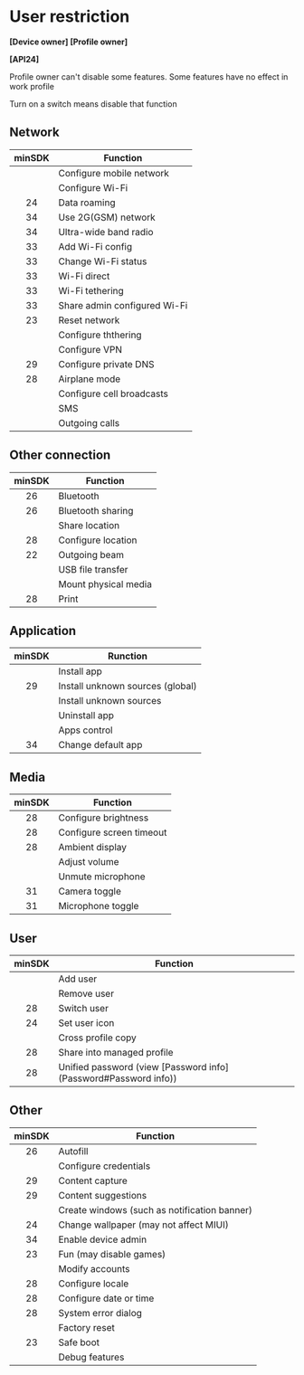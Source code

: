 # User restriction

**[Device owner] [Profile owner]**

**[API24]**

Profile owner can't disable some features. Some features have no effect in work profile

Turn on a switch means disable that function

## Network

| minSDK | Function              |
|:------:|-----------------|
|        | Configure mobile network          |
|        | Configure Wi-Fi         |
|   24   | Data roaming            |
|   34   | Use 2G(GSM) network       |
|   34   | Ultra-wide band radio         |
|   33   | Add Wi-Fi config       |
|   33   | Change Wi-Fi status       |
|   33   | Wi-Fi direct         |
|   33   | Wi-Fi tethering         |
|   33   | Share admin configured Wi-Fi |
|   23   | Reset network            |
|        | Configure ththering          |
|        | Configure VPN           |
|   29   | Configure private DNS         |
|   28   | Airplane mode             |
|        | Configure cell broadcasts          |
|        | SMS              |
|        | Outgoing calls            |

## Other connection

| minSDK | Function      |
|:------:|---------|
|   26   | Bluetooth      |
|   26   | Bluetooth sharing    |
|        | Share location    |
|   28   | Configure location  |
|   22   | Outgoing beam  |
|        | USB file transfer |
|        | Mount physical media  |
|   28   | Print      |

## Application

| minSDK | Runction           |
|:------:|--------------|
|        | Install app         |
|   29   | Install unknown sources (global) |
|        | Install unknown sources     |
|        | Uninstall app         |
|        | Apps control         |
|   34   | Change default app      |

## Media

| minSDK | Function        |
|:------:|-----------|
|   28   | Configure brightness      |
|   28   | Configure screen timeout|
|   28   | Ambient display      |
|        | Adjust volume      |
|        | Unmute microphone   |
|   31   | Camera toggle |
|   31   | Microphone toggle |

## User

| minSDK | Function     |
|:------:|-------------------|
|        | Add user |
|        | Remove user    |
|   28   | Switch user |
|   24   | Set user icon |
|        | Cross profile copy |
|   28   | Share into managed profile |
|   28   | Unified password (view [Password info](Password#Password info))|

## Other

| minSDK | Function                           |
|:------:|------------------------------|
|   26   | Autofill                       |
|        | Configure credentials                 |
|   29   | Content capture                   |
|   29   | Content suggestions                   |
|        | Create windows (such as notification banner)                |
|   24   | Change wallpaper (may not affect MIUI)           |
|   34   | Enable device admin |
|   23   | Fun (may disable games)   |
|        | Modify accounts                       |
|   28   | Configure locale                         |
|   28   | Configure date or time                 |
|   28   | System error dialog |
|        | Factory reset                       |
|   23   | Safe boot   |
|        | Debug features                         |

